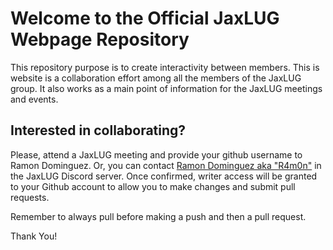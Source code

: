 # Welcome to the Official JaxLUG Webpage Repository

This repository purpose is to create interactivity between members. This is
website is a collaboration effort among all the members of the JaxLUG group.
It also works as a main point of information for the JaxLUG meetings and events.

## Interested in collaborating?

Please, attend a JaxLUG meeting and provide your github username to Ramon Dominguez.
Or, you can contact [Ramon Dominguez aka "R4m0n"](https://github.com/RDominguezFL)
in the JaxLUG Discord server. Once confirmed, writer access will be granted
to your Github account to allow you to make changes and submit pull requests.

Remember to always pull before making a push and then a pull request.

Thank You!

